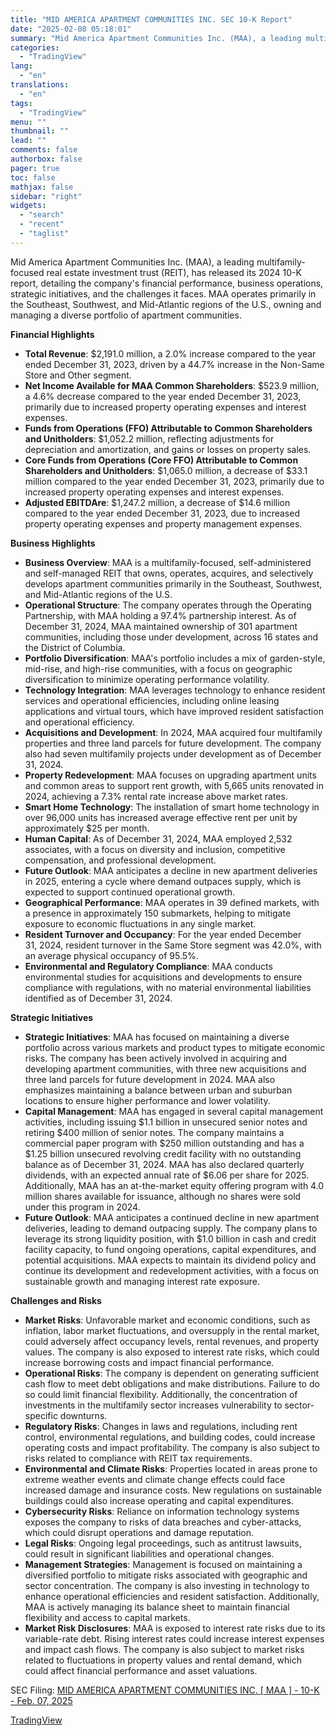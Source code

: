 ```yaml
---
title: "MID AMERICA APARTMENT COMMUNITIES INC. SEC 10-K Report"
date: "2025-02-08 05:18:01"
summary: "Mid America Apartment Communities Inc. (MAA), a leading multifamily-focused real estate investment trust (REIT), has released its 2024 10-K report, detailing the company's financial performance, business operations, strategic initiatives, and the challenges it faces. MAA operates primarily in the Southeast, Southwest, and Mid-Atlantic regions of the U.S., owning and managing..."
categories:
  - "TradingView"
lang:
  - "en"
translations:
  - "en"
tags:
  - "TradingView"
menu: ""
thumbnail: ""
lead: ""
comments: false
authorbox: false
pager: true
toc: false
mathjax: false
sidebar: "right"
widgets:
  - "search"
  - "recent"
  - "taglist"
---
```


Mid America Apartment Communities Inc. (MAA), a leading multifamily-focused real estate investment trust (REIT), has released its 2024 10-K report, detailing the company's financial performance, business operations, strategic initiatives, and the challenges it faces. MAA operates primarily in the Southeast, Southwest, and Mid-Atlantic regions of the U.S., owning and managing a diverse portfolio of apartment communities.

**Financial Highlights**

* **Total Revenue**: $2,191.0 million, a 2.0% increase compared to the year ended December 31, 2023, driven by a 44.7% increase in the Non-Same Store and Other segment.
* **Net Income Available for MAA Common Shareholders**: $523.9 million, a 4.6% decrease compared to the year ended December 31, 2023, primarily due to increased property operating expenses and interest expenses.
* **Funds from Operations (FFO) Attributable to Common Shareholders and Unitholders**: $1,052.2 million, reflecting adjustments for depreciation and amortization, and gains or losses on property sales.
* **Core Funds from Operations (Core FFO) Attributable to Common Shareholders and Unitholders**: $1,065.0 million, a decrease of $33.1 million compared to the year ended December 31, 2023, primarily due to increased property operating expenses and interest expenses.
* **Adjusted EBITDAre**: $1,247.2 million, a decrease of $14.6 million compared to the year ended December 31, 2023, due to increased property operating expenses and property management expenses.

**Business Highlights**

* **Business Overview**: MAA is a multifamily-focused, self-administered and self-managed REIT that owns, operates, acquires, and selectively develops apartment communities primarily in the Southeast, Southwest, and Mid-Atlantic regions of the U.S.
* **Operational Structure**: The company operates through the Operating Partnership, with MAA holding a 97.4% partnership interest. As of December 31, 2024, MAA maintained ownership of 301 apartment communities, including those under development, across 16 states and the District of Columbia.
* **Portfolio Diversification**: MAA's portfolio includes a mix of garden-style, mid-rise, and high-rise communities, with a focus on geographic diversification to minimize operating performance volatility.
* **Technology Integration**: MAA leverages technology to enhance resident services and operational efficiencies, including online leasing applications and virtual tours, which have improved resident satisfaction and operational efficiency.
* **Acquisitions and Development**: In 2024, MAA acquired four multifamily properties and three land parcels for future development. The company also had seven multifamily projects under development as of December 31, 2024.
* **Property Redevelopment**: MAA focuses on upgrading apartment units and common areas to support rent growth, with 5,665 units renovated in 2024, achieving a 7.3% rental rate increase above market rates.
* **Smart Home Technology**: The installation of smart home technology in over 96,000 units has increased average effective rent per unit by approximately $25 per month.
* **Human Capital**: As of December 31, 2024, MAA employed 2,532 associates, with a focus on diversity and inclusion, competitive compensation, and professional development.
* **Future Outlook**: MAA anticipates a decline in new apartment deliveries in 2025, entering a cycle where demand outpaces supply, which is expected to support continued operational growth.
* **Geographical Performance**: MAA operates in 39 defined markets, with a presence in approximately 150 submarkets, helping to mitigate exposure to economic fluctuations in any single market.
* **Resident Turnover and Occupancy**: For the year ended December 31, 2024, resident turnover in the Same Store segment was 42.0%, with an average physical occupancy of 95.5%.
* **Environmental and Regulatory Compliance**: MAA conducts environmental studies for acquisitions and developments to ensure compliance with regulations, with no material environmental liabilities identified as of December 31, 2024.

**Strategic Initiatives**

* **Strategic Initiatives**: MAA has focused on maintaining a diverse portfolio across various markets and product types to mitigate economic risks. The company has been actively involved in acquiring and developing apartment communities, with three new acquisitions and three land parcels for future development in 2024. MAA also emphasizes maintaining a balance between urban and suburban locations to ensure higher performance and lower volatility.
* **Capital Management**: MAA has engaged in several capital management activities, including issuing $1.1 billion in unsecured senior notes and retiring $400 million of senior notes. The company maintains a commercial paper program with $250 million outstanding and has a $1.25 billion unsecured revolving credit facility with no outstanding balance as of December 31, 2024. MAA has also declared quarterly dividends, with an expected annual rate of $6.06 per share for 2025. Additionally, MAA has an at-the-market equity offering program with 4.0 million shares available for issuance, although no shares were sold under this program in 2024.
* **Future Outlook**: MAA anticipates a continued decline in new apartment deliveries, leading to demand outpacing supply. The company plans to leverage its strong liquidity position, with $1.0 billion in cash and credit facility capacity, to fund ongoing operations, capital expenditures, and potential acquisitions. MAA expects to maintain its dividend policy and continue its development and redevelopment activities, with a focus on sustainable growth and managing interest rate exposure.

**Challenges and Risks**

* **Market Risks**: Unfavorable market and economic conditions, such as inflation, labor market fluctuations, and oversupply in the rental market, could adversely affect occupancy levels, rental revenues, and property values. The company is also exposed to interest rate risks, which could increase borrowing costs and impact financial performance.
* **Operational Risks**: The company is dependent on generating sufficient cash flow to meet debt obligations and make distributions. Failure to do so could limit financial flexibility. Additionally, the concentration of investments in the multifamily sector increases vulnerability to sector-specific downturns.
* **Regulatory Risks**: Changes in laws and regulations, including rent control, environmental regulations, and building codes, could increase operating costs and impact profitability. The company is also subject to risks related to compliance with REIT tax requirements.
* **Environmental and Climate Risks**: Properties located in areas prone to extreme weather events and climate change effects could face increased damage and insurance costs. New regulations on sustainable buildings could also increase operating and capital expenditures.
* **Cybersecurity Risks**: Reliance on information technology systems exposes the company to risks of data breaches and cyber-attacks, which could disrupt operations and damage reputation.
* **Legal Risks**: Ongoing legal proceedings, such as antitrust lawsuits, could result in significant liabilities and operational changes.
* **Management Strategies**: Management is focused on maintaining a diversified portfolio to mitigate risks associated with geographic and sector concentration. The company is also investing in technology to enhance operational efficiencies and resident satisfaction. Additionally, MAA is actively managing its balance sheet to maintain financial flexibility and access to capital markets.
* **Market Risk Disclosures**: MAA is exposed to interest rate risks due to its variable-rate debt. Rising interest rates could increase interest expenses and impact cash flows. The company is also subject to market risks related to fluctuations in property values and rental demand, which could affect financial performance and asset valuations.

SEC Filing: [MID AMERICA APARTMENT COMMUNITIES INC. [ MAA ] - 10-K - Feb. 07, 2025](https://www.sec.gov/Archives/edgar/data/1581776/000095017025016287/maa-20241231.htm)

[TradingView](https://www.tradingview.com/news/tradingview:c3312f280b03d:0-mid-america-apartment-communities-inc-sec-10-k-report/)
